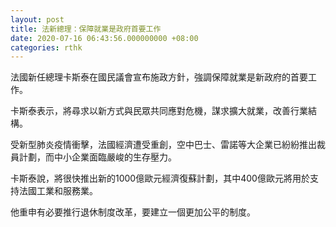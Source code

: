 ```yaml
---
layout: post
title: 法新總理：保障就業是政府首要工作
date: 2020-07-16 06:43:56.000000000 +08:00
categories: rthk
---
```


法國新任總理卡斯泰在國民議會宣布施政方針，強調保障就業是新政府的首要工作。

卡斯泰表示，將尋求以新方式與民眾共同應對危機，謀求擴大就業，改善行業結構。

受新型肺炎疫情衝擊，法國經濟遭受重創，空中巴士、雷諾等大企業已紛紛推出裁員計劃，而中小企業面臨嚴峻的生存壓力。

卡斯泰說，將很快推出新的1000億歐元經濟復蘇計劃，其中400億歐元將用於支持法國工業和服務業。

他重申有必要推行退休制度改革，要建立一個更加公平的制度。
　
